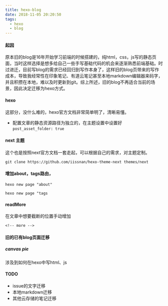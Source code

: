 ```yaml
---
title: hexo-blog
date: 2018-11-05 20:20:50
tags: 
  - hexo
  - blog
---
```



#### 起因

原本旧的blog是16年开始学习前端的时候搭建的，纯html，css，js写的静态页面，当时这样选择是想多给自己一些手写基础代码的机会来逐渐熟悉前端基础。时过进迁，目前写blog的需求已经回归到写作本身了，这样旧的blog页带来的写作成本，导致我经常性在印象笔记、有道云笔记甚至本地markdown编辑器来码字，并且积攒在本地，难以及时更新到git。综上所述，旧的blog不再适合当前的场景，因此决定迁移为hexo方式。

<!-- more -->

#### hexo

这部分，没什么难的，hexo官方文档非常简单明了，清晰易懂。

- 配置文章的静态资源路径为独立的，在主题设置中设置好
  `post_asset_folder: true`

#### next 主题
这个也是按照next官方文档一套走起，可以根据自己的需求，对主题定制。
```
git clone https://github.com/iissnan/hexo-theme-next themes/next
```

#### 增加about，tags路由，

```
hexo new page "about"

hexo new page "tags
```

#### readMore

在文章中想要截断的位置手动增加 
```
<!-- more -->
```

#### 旧的已有blog页面迁移

##### canvas pie
涉及到如何在hexo中写html、js

#### TODO

- issue的文字迁移
- 本地markdown迁移
- 其他云存储的笔记迁移 
